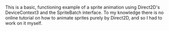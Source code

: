 This is a basic, functioning example of a sprite animation using Direct2D's DeviceContext3 and the SpriteBatch interface. To my knowledge there is no online tutorial on how to animate sprites purely by Direct2D, and so I had to work on it myself.
